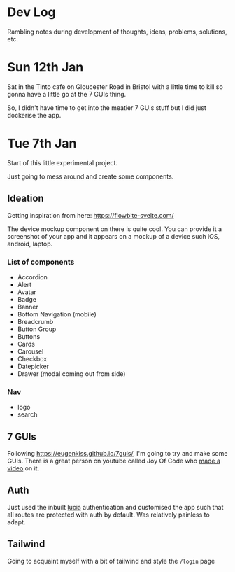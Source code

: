 # Dev Log

Rambling notes during development of thoughts, ideas, problems, solutions, etc.

# Sun 12th Jan

Sat in the Tinto cafe on Gloucester Road in Bristol with a little time to kill so gonna have a little go at the 7 GUIs thing.

So, I didn't have time to get into the meatier 7 GUIs stuff but I did just dockerise the app.

# Tue 7th Jan

Start of this little experimental project.

Just going to mess around and create some components.

## Ideation

Getting inspiration from here: https://flowbite-svelte.com/

The device mockup component on there is quite cool. You can provide it a screenshot of your app and it appears
on a mockup of a device such iOS, android, laptop.

### List of components

- Accordion
- Alert
- Avatar
- Badge
- Banner
- Bottom Navigation (mobile)
- Breadcrumb
- Button Group
- Buttons
- Cards
- Carousel
- Checkbox
- Datepicker
- Drawer (modal coming out from side)

### Nav

- logo
- search

## 7 GUIs

Following https://eugenkiss.github.io/7guis/, I'm going to try and make some GUIs. There is a great person on youtube called Joy Of Code who [made a video](https://www.youtube.com/watch?v=afLUZz_7ySc&list=PLA9WiRZ-IS_zU2j29HQy478UCuHyDZQXC&index=6&t=626s) on it.

## Auth

Just used the inbuilt [lucia](https://lucia-auth.com/) authentication and customised the app such that all
routes are protected with auth by default. Was relatively painless to adapt.

## Tailwind

Going to acquaint myself with a bit of tailwind and style the `/login` page